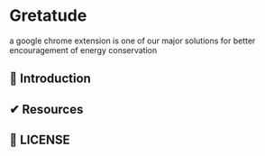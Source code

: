 # Gretatude
a google chrome extension is one of our major solutions for better encouragement of energy conservation

 ## 📌 Introduction



## ✔ Resources 


## 📜 LICENSE
